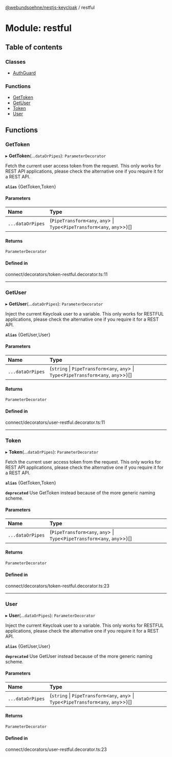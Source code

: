 [@webundsoehne/nestjs-keycloak](../README.md) / restful

# Module: restful

## Table of contents

### Classes

- [AuthGuard](../classes/restful.AuthGuard.md)

### Functions

- [GetToken](restful.md#gettoken)
- [GetUser](restful.md#getuser)
- [Token](restful.md#token)
- [User](restful.md#user)

## Functions

### GetToken

▸ **GetToken**(...`dataOrPipes`): `ParameterDecorator`

Fetch the current user access token from the request. This only works for REST API applications, please check the alternative one if you require it for a REST API.

**`alias`** {GetToken,Token}

#### Parameters

| Name             | Type                                                                          |
| :--------------- | :---------------------------------------------------------------------------- |
| `...dataOrPipes` | (`PipeTransform`<`any`, `any`\> \| `Type`<`PipeTransform`<`any`, `any`\>\>)[] |

#### Returns

`ParameterDecorator`

#### Defined in

connect/decorators/token-restful.decorator.ts:11

---

### GetUser

▸ **GetUser**(...`dataOrPipes`): `ParameterDecorator`

Inject the current Keycloak user to a variable. This only works for RESTFUL applications, please check the alternative one if you require it for a REST API.

**`alias`** {GetUser,User}

#### Parameters

| Name             | Type                                                                                      |
| :--------------- | :---------------------------------------------------------------------------------------- |
| `...dataOrPipes` | (`string` \| `PipeTransform`<`any`, `any`\> \| `Type`<`PipeTransform`<`any`, `any`\>\>)[] |

#### Returns

`ParameterDecorator`

#### Defined in

connect/decorators/user-restful.decorator.ts:11

---

### Token

▸ **Token**(...`dataOrPipes`): `ParameterDecorator`

Fetch the current user access token from the request. This only works for REST API applications, please check the alternative one if you require it for a REST API.

**`alias`** {GetToken,Token}

**`deprecated`** Use GetToken instead because of the more generic naming scheme.

#### Parameters

| Name             | Type                                                                          |
| :--------------- | :---------------------------------------------------------------------------- |
| `...dataOrPipes` | (`PipeTransform`<`any`, `any`\> \| `Type`<`PipeTransform`<`any`, `any`\>\>)[] |

#### Returns

`ParameterDecorator`

#### Defined in

connect/decorators/token-restful.decorator.ts:23

---

### User

▸ **User**(...`dataOrPipes`): `ParameterDecorator`

Inject the current Keycloak user to a variable. This only works for RESTFUL applications, please check the alternative one if you require it for a REST API.

**`alias`** {GetUser,User}

**`deprecated`** Use GetUser instead because of the more generic naming scheme.

#### Parameters

| Name             | Type                                                                                      |
| :--------------- | :---------------------------------------------------------------------------------------- |
| `...dataOrPipes` | (`string` \| `PipeTransform`<`any`, `any`\> \| `Type`<`PipeTransform`<`any`, `any`\>\>)[] |

#### Returns

`ParameterDecorator`

#### Defined in

connect/decorators/user-restful.decorator.ts:23
